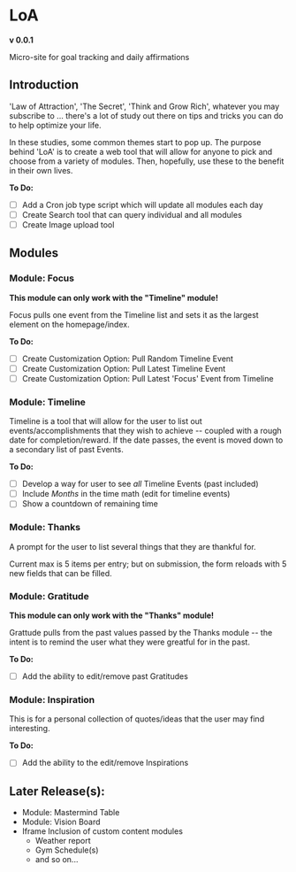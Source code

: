 # LoA
**v 0.0.1**

Micro-site for goal tracking and daily affirmations

## Introduction

'Law of Attraction', 'The Secret', 'Think and Grow Rich', whatever you may subscribe to ... there's a lot of study out there on tips and tricks you can do to help optimize your life.

In these studies, some common themes start to pop up.
The purpose behind 'LoA' is to create a web tool that will allow for anyone to pick and choose from a variety of modules. Then, hopefully, use these to the benefit in their own lives.

**To Do:**
- [ ] Add a Cron job type script which will update all modules each day
- [ ] Create Search tool that can query individual and all modules
- [ ] Create Image upload tool

## Modules
### Module: Focus

**This module can only work with the "__Timeline__" module!**

Focus pulls one event from the Timeline list and sets it as the largest element on the homepage/index.

**To Do:**
- [ ] Create Customization Option: Pull Random Timeline Event
- [ ] Create Customization Option: Pull Latest Timeline Event
- [ ] Create Customization Option: Pull Latest 'Focus' Event from Timeline

### Module: Timeline
Timeline is a tool that will allow for the user to list out events/accomplishments that they wish to achieve -- coupled with a rough date for completion/reward. If the date passes, the event is moved down to a secondary list of past Events.

**To Do:**
- [ ] Develop a way for user to see _all_ Timeline Events (past included)
- [ ] Include _Months_ in the time math (edit for timeline events)
- [ ] Show a countdown of remaining time

### Module: Thanks
A prompt for the user to list several things that they are thankful for.

Current max is 5 items per entry; but on submission, the form reloads with 5 new fields that can be filled.

### Module: Gratitude

**This module can only work with the "__Thanks__" module!**

Grattude pulls from the past values passed by the Thanks module -- the intent is to remind the user what they were greatful for in the past.

**To Do:**
- [ ] Add the ability to edit/remove past Gratitudes

### Module: Inspiration

This is for a personal collection of quotes/ideas that the user may find interesting.

**To Do:**
- [ ] Add the ability to the edit/remove Inspirations

## Later Release(s):
* Module: Mastermind Table
* Module: Vision Board
* Iframe Inclusion of custom content modules
	* Weather report
	* Gym Schedule(s)
	* and so on...